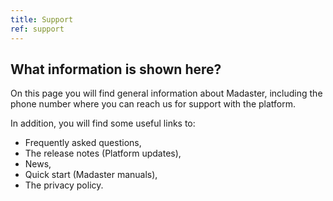 ```yaml
---
title: Support
ref: support
---
```


## What information is shown here?
On this page you will find general information about Madaster, including the phone number where you can reach us for support with the platform.

In addition, you will find some useful links to:
- Frequently asked questions, 
- The release notes (Platform updates), 
- News, 
- Quick start (Madaster manuals),
- The privacy policy.
